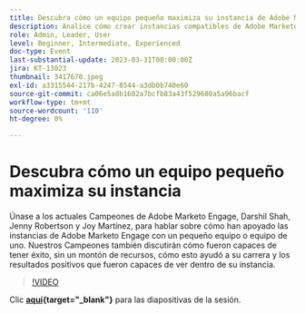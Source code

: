 ```yaml
---
title: Descubra cómo un equipo pequeño maximiza su instancia de Adobe Marketo Engage
description: Analice cómo crear instancias compatibles de Adobe Marketo Engage con un equipo pequeño o con un equipo de uno.
role: Admin, Leader, User
level: Beginner, Intermediate, Experienced
doc-type: Event
last-substantial-update: 2023-03-31T00:00:00Z
jira: KT-13023
thumbnail: 3417670.jpeg
exl-id: a3315544-217b-4247-8544-a3db0b740e60
source-git-commit: ca06e5a8b1602a7bcfb83a43f529680a5a96bacf
workflow-type: tm+mt
source-wordcount: '110'
ht-degree: 0%

---
```


# Descubra cómo un equipo pequeño maximiza su instancia

Únase a los actuales Campeones de Adobe Marketo Engage, Darshil Shah, Jenny Robertson y Joy Martínez, para hablar sobre cómo han apoyado las instancias de Adobe Marketo Engage con un pequeño equipo o equipo de uno. Nuestros Campeones también discutirán cómo fueron capaces de tener éxito, sin un montón de recursos, cómo esto ayudó a su carrera y los resultados positivos que fueron capaces de ver dentro de su instancia.

>[!VIDEO](https://video.tv.adobe.com/v/3417670/?quality=12&learn=on)

Clic **[aquí](assets/small-team-instance.pdf){target="_blank"}** para las diapositivas de la sesión.
